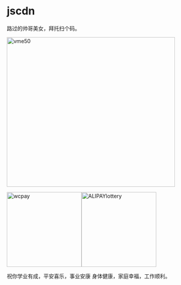 # jscdn

路过的帅哥美女，拜托扫个码。

<!-- ![vme50](https://user-images.githubusercontent.com/72368111/236430549-5696ef58-4fc8-4547-8914-06cf0131feb7.jpg 400x400),![wcpay](https://user-images.githubusercontent.com/72368111/236430455-e68daec9-ed4d-4a1e-95f5-8ee0c7531ed0.jpg 559x762),![ALIPAYlottery](https://user-images.githubusercontent.com/72368111/236425874-a147603d-8cb4-42dc-9952-b57411b04ac4.jpg 400x400) ![wcpay](https://user-images.githubusercontent.com/72368111/236434269-f4d00a94-c2eb-4cdb-af3a-1474a67ed0ae.jpg)
-->

<img src="https://user-images.githubusercontent.com/72368111/236430549-5696ef58-4fc8-4547-8914-06cf0131feb7.jpg" width = "450" height = "400" alt="vme50" align="center" />

  <img src="https://user-images.githubusercontent.com/72368111/236434269-f4d00a94-c2eb-4cdb-af3a-1474a67ed0ae.jpg" width = "200" height = "200" alt="wcpay" align="center" /><img src="https://user-images.githubusercontent.com/72368111/236425874-a147603d-8cb4-42dc-9952-b57411b04ac4.jpg" width = "200" height = "200" alt="ALIPAYlottery" align="center" />



祝你学业有成，平安喜乐，事业安康
身体健康，家庭幸福，工作顺利。
